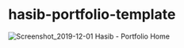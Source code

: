 # hasib-portfolio-template


![Screenshot_2019-12-01 Hasib - Portfolio Home](https://user-images.githubusercontent.com/44552983/69914936-dd035880-1473-11ea-85ca-fab4f35fd83b.jpg)
